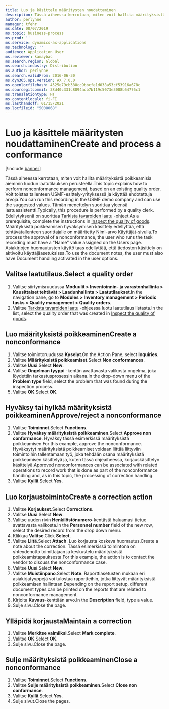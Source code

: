 ```yaml
---
title: Luo ja käsittele määritysten noudattaminen
description: Tässä aiheessa kerrotaan, miten voit hallita määrityksistä poikkeamisia aiemmin luodun laatutilauksen perusteella.
author: perlynne
manager: tfehr
ms.date: 08/07/2019
ms.topic: business-process
ms.prod: ''
ms.service: dynamics-ax-applications
ms.technology: ''
audience: Application User
ms.reviewer: kamaybac
ms.search.region: Global
ms.search.industry: Distribution
ms.author: perlynne
ms.search.validFrom: 2016-06-30
ms.dyn365.ops.version: AX 7.0.0
ms.openlocfilehash: 4525e79cb388cc9bbcfe1d038a53cf53916a678c
ms.sourcegitcommit: 38d40c331c8894acb7b119c5073e3088b54776c1
ms.translationtype: HT
ms.contentlocale: fi-FI
ms.lasthandoff: 01/15/2021
ms.locfileid: "5008068"
---
```

# <a name="create-and-process-a-conformance"></a><span data-ttu-id="c7704-103">Luo ja käsittele määritysten noudattaminen</span><span class="sxs-lookup"><span data-stu-id="c7704-103">Create and process a conformance</span></span>

[!include [banner](../../includes/banner.md)]

<span data-ttu-id="c7704-104">Tässä aiheessa kerrotaan, miten voit hallita määrityksistä poikkeamisia aiemmin luodun laatutilauksen perusteella.</span><span class="sxs-lookup"><span data-stu-id="c7704-104">This topic explains how to perform nonconformance management, based on an existing quality order.</span></span> <span data-ttu-id="c7704-105">Voit toistaa tallenteen USMF-esittely-yrityksessä ja käyttää ehdotettuja arvoja.</span><span class="sxs-lookup"><span data-stu-id="c7704-105">You can run this recording in the USMF demo company and can use the suggested values.</span></span> <span data-ttu-id="c7704-106">Tämän menettelyn suorittaa yleensä laatuassistentti.</span><span class="sxs-lookup"><span data-stu-id="c7704-106">Typically, this procedure is performed by a quality clerk.</span></span>  <span data-ttu-id="c7704-107">Edellytyksenä on suorittaa [Tarkista tavaroiden laatu](https://github.com/MicrosoftDocs/Dynamics-365-Operations/blob/master/articles/supply-chain/inventory/tasks/inspect-quality-goods.md) -ohjeet.</span><span class="sxs-lookup"><span data-stu-id="c7704-107">As a prerequisite, complete the instructions in [Inspect the quality of goods](https://github.com/MicrosoftDocs/Dynamics-365-Operations/blob/master/articles/supply-chain/inventory/tasks/inspect-quality-goods.md).</span></span> <span data-ttu-id="c7704-108">Määrityksistä poikkeamisen hyväksymisen käsittely edellyttää, että tehtävätallenteen suorittajalle on määritetty Nimi-arvo Käyttäjät-sivulla.</span><span class="sxs-lookup"><span data-stu-id="c7704-108">To process the approval of a nonconformance, the user who runs the task recording must have a "Name" value assigned on the Users page.</span></span> <span data-ttu-id="c7704-109">Asiakirjojen huomautusten käyttö taas edellyttää, että tiedoston käsittely on aktivoitu käyttäjäasetuksissa.</span><span class="sxs-lookup"><span data-stu-id="c7704-109">To use the document notes, the user must also have Document handling activated in the user options.</span></span>


## <a name="select-a-quality-order"></a><span data-ttu-id="c7704-110">Valitse laatutilaus.</span><span class="sxs-lookup"><span data-stu-id="c7704-110">Select a quality order</span></span>
1. <span data-ttu-id="c7704-111">Valitse siirtymisruudussa **Moduulit > Inventoinnin- ja varastonhallinta > Kausittaiset tehtävät > Laadunhallinta > Laatutilaukset**.</span><span class="sxs-lookup"><span data-stu-id="c7704-111">In the navigation pane, go to **Modules > Inventory management > Periodic tasks > Quality management > Quality orders**.</span></span>
2. <span data-ttu-id="c7704-112">Valitse [Tarkista tavaroiden laatu](https://github.com/MicrosoftDocs/Dynamics-365-Operations/blob/master/articles/supply-chain/inventory/tasks/inspect-quality-goods.md) -ohjeessa luotu laatutilaus listasta.</span><span class="sxs-lookup"><span data-stu-id="c7704-112">In the list, select the quality order that was created in [Inspect the quality of goods](https://github.com/MicrosoftDocs/Dynamics-365-Operations/blob/master/articles/supply-chain/inventory/tasks/inspect-quality-goods.md).</span></span>  

## <a name="create-a-nonconformance"></a><span data-ttu-id="c7704-113">Luo määrityksistä poikkeaminen</span><span class="sxs-lookup"><span data-stu-id="c7704-113">Create a nonconformance</span></span>
1. <span data-ttu-id="c7704-114">Valitse toimintoruudussa **Kyselyt**.</span><span class="sxs-lookup"><span data-stu-id="c7704-114">On the Action Pane, select **Inquiries**.</span></span>
2. <span data-ttu-id="c7704-115">Valitse **Määrityksistä poikkeamiset**.</span><span class="sxs-lookup"><span data-stu-id="c7704-115">Select **Non conformances**.</span></span>
3. <span data-ttu-id="c7704-116">Valitse **Uusi**.</span><span class="sxs-lookup"><span data-stu-id="c7704-116">Select **New**.</span></span>
4. <span data-ttu-id="c7704-117">Valitse **Ongelman tyyppi** -kentän avattavasta valikosta ongelma, joka löydettiin tarkastusprosessin aikana.</span><span class="sxs-lookup"><span data-stu-id="c7704-117">In the drop-down menu of the **Problem type** field, select the problem that was found during the inspection process.</span></span>  
5. <span data-ttu-id="c7704-118">Valitse **OK**.</span><span class="sxs-lookup"><span data-stu-id="c7704-118">Select **OK**.</span></span>

## <a name="approvereject-a-nonconformance"></a><span data-ttu-id="c7704-119">Hyväksy tai hylkää määrityksistä poikkeaminen</span><span class="sxs-lookup"><span data-stu-id="c7704-119">Approve/reject a nonconformance</span></span>
1. <span data-ttu-id="c7704-120">Valitse **Toiminnot**.</span><span class="sxs-lookup"><span data-stu-id="c7704-120">Select **Functions**.</span></span>
2. <span data-ttu-id="c7704-121">Valitse **Hyväksy määrityksistä poikkeaminen**.</span><span class="sxs-lookup"><span data-stu-id="c7704-121">Select **Approve non conformance**.</span></span> <span data-ttu-id="c7704-122">Hyväksy tässä esimerkissä määrityksistä poikkeamisen.</span><span class="sxs-lookup"><span data-stu-id="c7704-122">For this example, approve the nonconformance.</span></span> <span data-ttu-id="c7704-123">Hyväksytyt määrityksistä poikkeamiset voidaan liittää liittyviin toimintoihin tallentamaan työ, joka tehdään osana määrityksistä poikkeamisen käsittelyä ja, kuten tässä ohjeaiheessa, korjauskäsittelyn käsittelyä.</span><span class="sxs-lookup"><span data-stu-id="c7704-123">Approved nonconformances can be associated with related operations to record work that is done as part of the nonconformance handling and, as in this topic, the processing of correction handling.</span></span>  
3. <span data-ttu-id="c7704-124">Valitse **Kyllä**.</span><span class="sxs-lookup"><span data-stu-id="c7704-124">Select **Yes**.</span></span>

## <a name="create-a-correction-action"></a><span data-ttu-id="c7704-125">Luo korjaustoiminto</span><span class="sxs-lookup"><span data-stu-id="c7704-125">Create a correction action</span></span>
1. <span data-ttu-id="c7704-126">Valitse **Korjaukset**.</span><span class="sxs-lookup"><span data-stu-id="c7704-126">Select **Corrections**.</span></span>
2. <span data-ttu-id="c7704-127">Valitse **Uusi**.</span><span class="sxs-lookup"><span data-stu-id="c7704-127">Select **New**.</span></span>
3. <span data-ttu-id="c7704-128">Valitse uuden rivin **Henkilöstönumero**-kentästä haluamasi tietue avattavasta valikosta.</span><span class="sxs-lookup"><span data-stu-id="c7704-128">In the **Personnel number** field of the new row, select the desired record from the drop down menu.</span></span>
4. <span data-ttu-id="c7704-129">Klikkaa **Valitse**.</span><span class="sxs-lookup"><span data-stu-id="c7704-129">Click **Select**.</span></span>
5. <span data-ttu-id="c7704-130">Valitse **Liitä**.</span><span class="sxs-lookup"><span data-stu-id="c7704-130">Select **Attach**.</span></span> <span data-ttu-id="c7704-131">Luo korjausta koskeva huomautus.</span><span class="sxs-lookup"><span data-stu-id="c7704-131">Create a note about the correction.</span></span> <span data-ttu-id="c7704-132">Tässä esimerkissä toimintona on yhteydenotto toimittajaan ja keskustelu määrityksistä poikkeamistapauksesta.</span><span class="sxs-lookup"><span data-stu-id="c7704-132">For this example, the action is to contact the vendor to discuss the nonconformance case.</span></span>  
6. <span data-ttu-id="c7704-133">Valitse **Uusi**.</span><span class="sxs-lookup"><span data-stu-id="c7704-133">Select **New**.</span></span>
7. <span data-ttu-id="c7704-134">Valitse **Muistiinpano**.</span><span class="sxs-lookup"><span data-stu-id="c7704-134">Select **Note**.</span></span> <span data-ttu-id="c7704-135">Raporttiasetusten mukaan eri asiakirjatyyppejä voi tulostaa raportteihin, jotka liittyvät määrityksistä poikkeamisen hallintaan.</span><span class="sxs-lookup"><span data-stu-id="c7704-135">Depending on the report setup, different document types can be printed on the reports that are related to nonconformance management.</span></span>  
8. <span data-ttu-id="c7704-136">Kirjoita **Kuvaus**-kenttään arvo.</span><span class="sxs-lookup"><span data-stu-id="c7704-136">In the **Description** field, type a value.</span></span>
9. <span data-ttu-id="c7704-137">Sulje sivu.</span><span class="sxs-lookup"><span data-stu-id="c7704-137">Close the page.</span></span>

## <a name="maintain-a-correction"></a><span data-ttu-id="c7704-138">Ylläpidä korjausta</span><span class="sxs-lookup"><span data-stu-id="c7704-138">Maintain a correction</span></span>
1. <span data-ttu-id="c7704-139">Valitse **Merkitse valmiiksi**.</span><span class="sxs-lookup"><span data-stu-id="c7704-139">Select **Mark complete**.</span></span>
2. <span data-ttu-id="c7704-140">Valitse **OK**.</span><span class="sxs-lookup"><span data-stu-id="c7704-140">Select **OK**.</span></span>
3. <span data-ttu-id="c7704-141">Sulje sivu.</span><span class="sxs-lookup"><span data-stu-id="c7704-141">Close the page.</span></span>

## <a name="close-a-nonconformance"></a><span data-ttu-id="c7704-142">Sulje määrityksistä poikkeaminen</span><span class="sxs-lookup"><span data-stu-id="c7704-142">Close a nonconformance</span></span>
1. <span data-ttu-id="c7704-143">Valitse **Toiminnot**.</span><span class="sxs-lookup"><span data-stu-id="c7704-143">Select **Functions**.</span></span>
2. <span data-ttu-id="c7704-144">Valitse **Sulje määrityksistä poikkeaminen**.</span><span class="sxs-lookup"><span data-stu-id="c7704-144">Select **Close non conformance**.</span></span>
3. <span data-ttu-id="c7704-145">Valitse **Kyllä**.</span><span class="sxs-lookup"><span data-stu-id="c7704-145">Select **Yes**.</span></span>
4. <span data-ttu-id="c7704-146">Sulje sivut.</span><span class="sxs-lookup"><span data-stu-id="c7704-146">Close the pages.</span></span>
